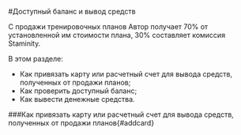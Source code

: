 #Доступный баланс и вывод средств

С продажи тренировочных планов Автор получает 70% от установленной им стоимости плана, 30% составляет комиссия Staminity.

В этом разделе:
* Как привязать карту или расчетный счет для вывода средств, полученных от продажи планов;
* Как проверить доступный баланс;
* Как вывести денежные средства.

###Как привязать карту или расчетный счет для вывода средств, полученных от продажи планов{#addcard}


